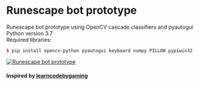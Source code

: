 # Runescape bot prototype
Runescape bot prototype using OpenCV cascade classifiers and pyautogui  
Python version 3.7  
Required libraries:  
``` 
$ pip install opencv-python pyautogui keyboard numpy PILLOW pypiwin32  
``` 


[![Runescape bot prototype](https://img.youtube.com/vi/UmxV_DxRAc4/0.jpg)](https://www.youtube.com/watch?v=UmxV_DxRAc4)  
  
#### Inspired by [learncodebygaming](https://github.com/learncodebygaming)
